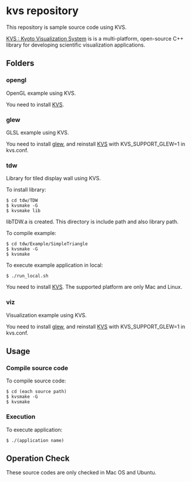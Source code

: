 kvs repository
=============

This repository is sample source code using KVS.

[KVS : Kyoto Visualization System](http://code.google.com/p/kvs/) is is a multi-platform, open-source C++ library for developing scientific visualization applications.

Folders
------

### opengl

OpenGL example using KVS.

You need to install [KVS](http://code.google.com/p/kvs/).

### glew

GLSL example using KVS.

You need to install [glew](http://glew.sourceforge.net/), and reinstall [KVS](http://code.google.com/p/kvs/) with KVS_SUPPORT_GLEW=1 in kvs.conf.

### tdw

Library for tiled display wall using KVS.

To install library:

    $ cd tdw/TDW
    $ kvsmake -G
    $ kvsmake lib

libTDW.a is created. This directory is include path and also library path.

To compile example:

    $ cd tdw/Example/SimpleTriangle
    $ kvsmake -G
    $ kvsmake

To execute example application in local:

    $ ./run_local.sh

You need to install [KVS](http://code.google.com/p/kvs/).
The supported platform are only Mac and Linux.

### viz

Visualization example using KVS.

You need to install [glew](http://glew.sourceforge.net/), and reinstall [KVS](http://code.google.com/p/kvs/) with KVS_SUPPORT_GLEW=1 in kvs.conf.

Usage
-----

### Compile source code

To compile source code:

    $ cd (each source path)
    $ kvsmake -G
    $ kvsmake

### Execution

To execute application:

    $ ./(application name)

Operation Check
------------

These source codes are only checked in Mac OS and Ubuntu.


